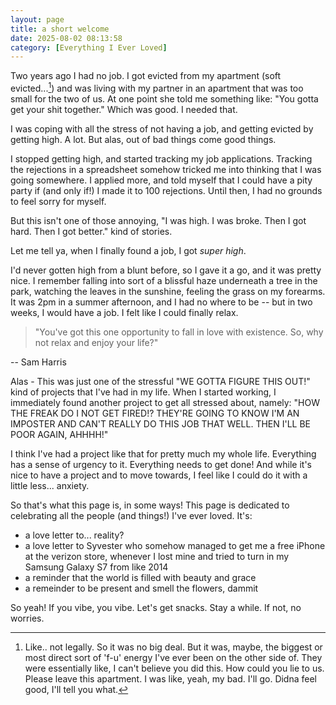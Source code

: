 ```yaml
---
layout: page
title: a short welcome
date: 2025-08-02 08:13:58
category: [Everything I Ever Loved]
---
```

Two years ago I had no job. I got evicted from my apartment (soft evicted...[^1]) and was living with my partner in an apartment that was too small for the two of us. At one point she told me something like: "You gotta get your shit together." Which was good. I needed that. 

I was coping with all the stress of not having a job, and getting evicted by getting high. A lot. But alas, out of bad things come good things. 

I stopped getting high, and started tracking my job applications. Tracking the rejections in a spreadsheet somehow tricked me into thinking that I was going somewhere. I applied more, and told myself that I could have a pity party if (and only if!) I made it to 100 rejections. Until then, I had no grounds to feel sorry for myself. 

But this isn't one of those annoying, "I was high. I was broke. Then I got hard. Then I got better." kind of stories. 

Let me tell ya, when I finally found a job, I got *super high*. 

I'd never gotten high from a blunt before, so I gave it a go, and it was pretty nice. I remember falling into sort of a blissful haze underneath a tree in the park, watching the leaves in the sunshine, feeling the grass on my forearms. It was 2pm in a summer afternoon, and I had no where to be -- but in two weeks, I would have a job. I felt like I could finally relax. 

> "You've got this one opportunity to fall in love with existence. So, why not relax and enjoy your life?"

-- Sam Harris 

Alas - This was just one of the stressful "WE GOTTA FIGURE THIS OUT!" kind of projects that I've had in my life. When I started working, I immediately found another project to get all stressed about, namely: "HOW THE FREAK DO I NOT GET FIRED!? THEY'RE GOING TO KNOW I'M AN IMPOSTER AND CAN'T REALLY DO THIS JOB THAT WELL. THEN I'LL BE POOR AGAIN, AHHHH!"

I think I've had a project like that for pretty much my whole life. Everything has a sense of urgency to it. Everything needs to get done! And while it's nice to have a project and to move towards, I feel like I could do it with a little less... anxiety. 

So that's what this page is, in some ways! This page is dedicated to celebrating all the people (and things!) I've ever loved. It's: 
- a love letter to... reality? 
- a love letter to Syvester who somehow managed to get me a free iPhone at the verizon store, whenever I lost mine and tried to turn in my Samsung Galaxy S7 from like 2014
- a reminder that the world is filled with beauty and grace 
- a remeinder to be present and smell the flowers, dammit

So yeah! If you vibe, you vibe. Let's get snacks. Stay a while. If not, no worries. 

[^1]: Like.. not legally. So it was no big deal. But it was, maybe, the biggest or most direct sort of 'f-u' energy I've ever been on the other side of. They were essentially like, I can't believe you did this. How could you lie to us. Please leave this apartment. I was like, yeah, my bad. I'll go. Didna feel good, I'll tell you what. 